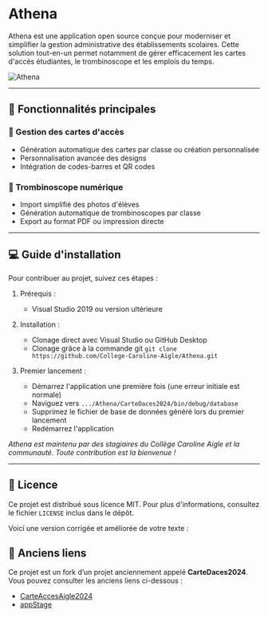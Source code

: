 # Athena
Athena est une application open source conçue pour moderniser et simplifier la gestion administrative des établissements scolaires.
Cette solution tout-en-un permet notamment de gérer efficacement les cartes d'accès étudiantes, le trombinoscope et les emplois du temps.

![Athena](https://github.com/user-attachments/assets/e95fee4a-ec3b-4fc5-ba11-a275a664a926)

---

## 🎯 Fonctionnalités principales
### 🎫 Gestion des cartes d'accès
- Génération automatique des cartes par classe ou création personnalisée
- Personnalisation avancée des designs
- Intégration de codes-barres et QR codes

### 📸 Trombinoscope numérique
- Import simplifié des photos d'élèves
- Génération automatique de trombinoscopes par classe
- Export au format PDF ou impression directe

---

## 💻 Guide d'installation
Pour contribuer au projet, suivez ces étapes :

1. Prérequis :
   - Visual Studio 2019 ou version ultérieure

2. Installation :
   - Clonage direct avec Visual Studio ou GitHub Desktop
   - Clonage grâce à la commande git `git clone https://github.com/College-Caroline-Aigle/Athena.git`

3. Premier lancement :
   - Démarrez l'application une première fois (une erreur initiale est normale)
   - Naviguez vers `.../Athena/CarteDaces2024/bin/debug/database`
   - Supprimez le fichier de base de données généré lors du premier lancement
   - Redémarrez l'application

*Athena est maintenu par des stagiaires du Collège Caroline Aigle et la communauté. Toute contribution est la bienvenue !*

---

## 📝 Licence
Ce projet est distribué sous licence MIT. Pour plus d'informations, consultez le fichier `LICENSE` inclus dans le dépôt.

Voici une version corrigée et améliorée de votre texte :

## 🧷 Anciens liens
Ce projet est un fork d’un projet anciennement appelé **CarteDaces2024**. Vous pouvez consulter les anciens liens ci-dessous :  
- [CarteAccesAigle2024](https://github.com/TheoMas/CarteAccesAigle2024)  
- [appStage](https://github.com/ValgulNecron/appStage)
